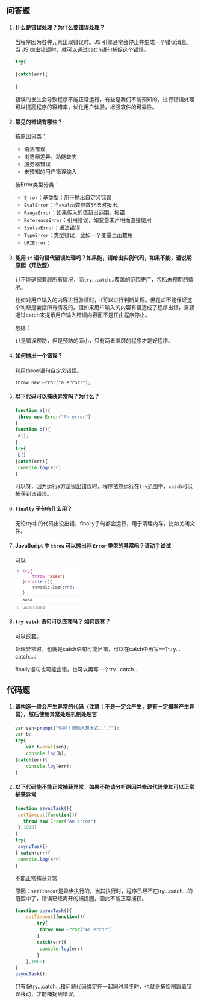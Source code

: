 ## 问答题

1. #### 什么是错误处理？为什么要错误处理？

   当程序因为各种元素出现错误时。JS 引擎通常会停止并生成一个错误消息。当 JS 抛出错误时，就可以通过catch语句捕捉这个错误。

   ```javascript
   try{
   
   }catch(err){
   
   }
   ```

   错误的发生会导致程序不能正常运行，有些是我们不能预知的。进行错误处理可以提高程序的容错率，优化用户体验，增强软件的可靠性。

2. #### 常见的错误有哪些？

   按原因分类：

   - 语法错误
   - 浏览器差异，功能缺失
   - 服务器错误
   - 未预知的用户错误输入

   按Error类型分类：

   - `Error`：基类型：用于抛出自定义错误
   - `EvalError`：当`eval`函数参数非法时报出。
   - `RangeError`：如果传入的值超出范围，报错
   - `ReferenceError`：引用错误，如变量未声明而直接使用
   - `SyntaxError`：语法错误
   - `TypeError`：类型错误，比如一个变量当函数用
   - `URIError`：

3. #### 能用 `if` 语句替代错误处理吗？如果能，请给出实例代码，如果不能，请说明原因（开放题）

   `if`不能确保兼顾所有情况，而`try`…`catch`…覆盖的范围更广，包括未预期的情况。

   比如对用户输入的内容进行验证时，if可以进行判断处理。但是却不能保证这个判断是囊括所有情况的。但如果用户输入的内容有误造成了程序出错，需要通过catch来提示用户输入错误内容而不是任由程序停止。

   总结：

   `if`是错误预防，但是预防的面小，只有两者兼顾的程序才是好程序。

4. #### 如何抛出一个错误？

   利用throw语句自定义错误。

   ```
   throw new Error("a error!");
   ```

5. #### 以下代码可以捕获异常吗？为什么？

   ```javascript
   function a(){
    throw new Error("An error")
   }
   function b(){
    a();
   }
   try{
    b()
   }catch(err){
    console.log(err)
   }
   ```

   可以呀，因为运行a方法抛出错误时，程序依然运行在`try`范围中，`catch`可以捕获到该错误。

6. #### `finally` 子句有什么用？

   无论try中的代码出没出错，finally子句都会运行，用于清理内存，比如关闭文件。

7. #### JavaScript 中 `throw` 可以抛出非 `Error` 类型的异常吗？请动手试试

   可以

   ![1567906156933](30.JavaScript错误处理.assets/1567906156933.png) 

8. #### `try catch` 语句可以嵌套吗？ 如何嵌套？

   可以嵌套。

   处理异常时，也就是catch语句可能出错，可以在catch中再写一个try…catch…。

   finally语句也可能出错，也可以再写一个try…catch…

## 代码题

1. #### 请构造一段会产生异常的代码（注意：不是一定会产生，是有一定概率产生异常），然后使用异常处理机制处理它

   ```javascript
   var sen=prompt("你好！请输入算术式：",""); 
   var b;
   try{
       var b=eval(sen);
       console.log(b);
   }catch(err){
       console.log(err);
   }
   ```

2. #### 以下代码能不能正常捕获异常，如果不能请**分析原因**并**修改**代码使其可以正常捕获异常

   ```javascript
   function asyncTask(){
    setTimeout(function(){
      throw new Error("An error")
    },1000)
   }
   try{
    asyncTask()
   } catch(err){
    console.log(err)
   }
   ```

   不能正常捕获异常

   原因：`setTimeout`是异步执行的，当其执行时，程序已经不在try…catch…的范围中了，错误已经离开的捕捉圈，因此不能正常捕获。

   ```javascript
   function asyncTask(){
       setTimeout(function(){
           try{
           	throw new Error("An error")
           }
           catch(err){
       		console.log(err)
           }
       },1000)
   }
   asyncTask();
   ```

   只有将try…catch…和问题代码绑定在一起同时异步时，也就是捕捉圈跟着错误移动，才能捕捉到错误。
